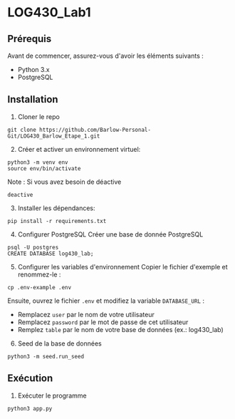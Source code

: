 # LOG430_Lab1

## Prérequis
Avant de commencer, assurez-vous d'avoir les éléments suivants :
- Python 3.x
- PostgreSQL

## Installation
1. Cloner le repo
```
git clone https://github.com/Barlow-Personal-Git/LOG430_Barlow_Etape_1.git
```
2. Créer et activer un environnement virtuel:
```
python3 -m venv env
source env/bin/activate
```

Note : Si vous avez besoin de déactive
```
deactive
```

3. Installer les dépendances:
```
pip install -r requirements.txt
```

4. Configurer PostgreSQL
Créer une base de donnée PostgreSQL
```
psql -U postgres
CREATE DATABASE log430_lab;
```

5. Configurer les variables d'environnement
Copier le fichier d'exemple et renommez-le :
```
cp .env-example .env
```
Ensuite, ouvrez le fichier `.env` et modifiez la variable `DATABASE_URL` :
- Remplacez `user` par le nom de votre utilisateur
- Remplacez `password` par le mot de passe de cet utilisateur
- Remplez `table` par le nom de votre base de données (ex.: log430_lab)

6. Seed de la base de données
```
python3 -m seed.run_seed
```

## Exécution
1. Exécuter le programme
```
python3 app.py
```



